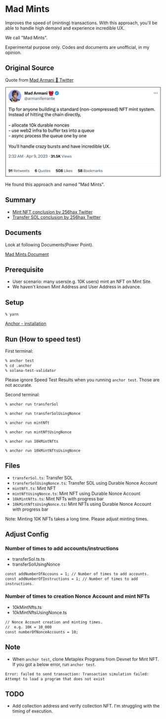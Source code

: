 # Mad Mints
Improves the speed of (minting) transactions. With this approach, you'll be able to handle high demand and experience incredible UX.  

We call "Mad Mints".  

Experimental purpose only. Codes and documents are unofficial, in my opinion.

## Original Source
Quote from [Mad Armani 🎒 Twitter](https://twitter.com/armaniferrante/status/1644755048436736001)

![Tweet](https://github.com/256hax/mad-mints/blob/main/docs/screenshot/armani-tweet.png?raw=true)

He found this approach and named "Mad Mints".

## Summary
- [Mint NFT conclusion by 256hax Twitter](https://twitter.com/256hax/status/1662963913078734850)
- [Transfer SOL conclusion by 256hax Twitter](https://twitter.com/256hax/status/1661189677406208001)

## Documents
Look at following Documents(Power Point).

[Mad Mints Document](https://github.com/256hax/mad-mints/blob/main/docs/Mad-Mints.pptx)

## Prerequisite
- User scenario: many users(e.g. 10K users) mint an NFT on Mint Site.
- We haven't known Mint Address and User Address in advance.

## Setup
```
% yarn
```

[Anchor - installation](https://www.anchor-lang.com/docs/installation)

## Run (How to speed test)
First terminal:
```
% anchor test
% cd .anchor
% solana-test-validator
```

Please ignore Speed Test Results when you running `anchor test`. Those are not accurate.

Second terminal:
```
% anchor run transferSol
```

```
% anchor run transferSolUsingNonce
```

```
% anchor run mintNft
```

```
% anchor run mintNftUsingNonce
```

```
% anchor run 10kMintNfts
```

```
% anchor run 10kMintNftsUsingNonce
```

## Files
- `transferSol.ts`: Transfer SOL
- `transferSolUsingNonce.ts`: Transfer SOL using Durable Nonce Account
- `mintNft.ts`: Mint NFT
- `mintNftUsingNonce.ts`: Mint NFT using Durable Nonce Account
- `10kMintNfts.ts`: Mint NFTs with progress bar
- `10kMintNftsUsingNonce.ts`: Mint NFTs using Durable Nonce Account with progress bar

Note: Minting 10K NFTs takes a long time. Please adjust minting times.

## Adjust Config
### Number of times to add accounts/instructions
- transferSol.ts.ts
- transferSolUsingNonce

```
const addNumberOfAccouns = 1; // Number of times to add accounts.
const addNumberOfInstructions = 1; // Number of times to add instructions.
```

### Number of times to creation Nonce Account and mint NFTs
- 10kMintNfts.ts
- 10kMintNftsUsingNonce.ts

```
// Nonce Account creation and minting times.
//  e.g. 10K = 10_000
const numberOfNonceAccounts = 10;
```

## Note
- When `anchor test`, clone Metaplex Programs from Devnet for Mint NFT. If you got a below error, run `anchor test`.
```
Error: failed to send transaction: Transaction simulation failed: Attempt to load a program that does not exist
```

## TODO
- Add collection address and verify collection NFT. I'm struggling with the timing of execution.